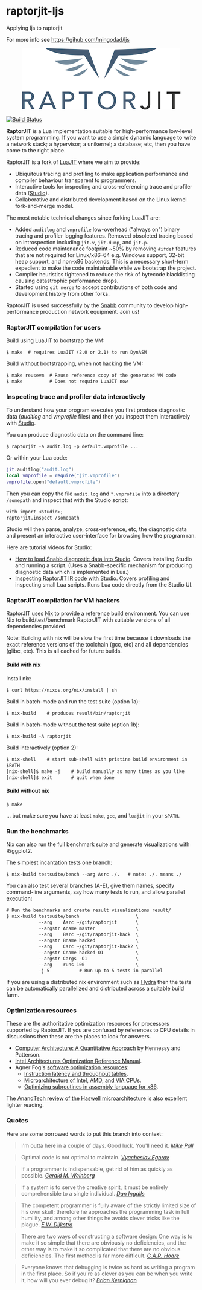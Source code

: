 # raptorjit-ljs
Applying ljs to raptorjit

For more info see https://gihub.com/mingodad/ljs

<p align="center"><img src="doc/raptorjit.png" alt="RaptorJIT"></p>

[![Build Status](https://travis-ci.org/raptorjit/raptorjit.svg?branch=master)](https://travis-ci.org/raptorjit/raptorjit)

**RaptorJIT** is a Lua implementation suitable for high-performance
low-level system programming. If you want to use a simple dynamic
language to write a network stack; a hypervisor; a unikernel; a
database; etc, then you have come to the right place.

RaptorJIT is a fork of [LuaJIT](https://luajit.org/) where we aim to
provide:

- Ubiquitous tracing and profiling to make application
  performance and compiler behaviour transparent to programmers.
- Interactive tools for inspecting and cross-referencing
  trace and profiler data ([Studio](https://github.com/studio/studio/)).
- Collaborative and distributed development based on the Linux kernel
  fork-and-merge model.

The most notable technical changes since forking LuaJIT are:

- Added `auditlog` and `vmprofile` low-overhead ("always on") binary
  tracing and profiler logging features. Removed obsoleted tracing
  based on introspection including `jit.v`, `jit.dump`, and `jit.p`.
- Reduced code maintenance footprint ~50% by removing `#ifdef`
  features that are not required for Linux/x86-64 e.g. Windows
  support, 32-bit heap support, and non-x86 backends. This is a
  necessary short-term expedient to make the code maintainable while
  we bootstrap the project.
- Compiler heuristics tightened to reduce the risk of bytecode
  blacklisting causing catastrophic performance drops.
- Started using `git merge` to accept contributions of both code and
  development history from other forks.

RaptorJIT is used successfully by
the [Snabb](https://github.com/snabbco/snabb) community to develop
high-performance production network equipment. Join us!

### RaptorJIT compilation for users

Build using LuaJIT to bootstrap the VM:

```shell
$ make  # requires LuaJIT (2.0 or 2.1) to run DynASM
```

Build without bootstrapping, when not hacking the VM:

```shell
$ make reusevm  # Reuse reference copy of the generated VM code
$ make          # Does not require LuaJIT now
```

### Inspecting trace and profiler data interactively

To understand how your program executes you first produce diagnostic data (*auditlog* and *vmprofile* files) and then you inspect them interactively with [Studio](https://github.com/studio/studio).

You can produce diagnostic data on the command line:

```shell
$ raptorjit -a audit.log -p default.vmprofile ...
```

Or within your Lua code:

```lua
jit.auditlog("audit.log")
local vmprofile = require("jit.vmprofile")
vmprofile.open("default.vmprofile")
```

Then you can copy the file `audit.log` and `*.vmprofile` into a
directory `/somepath` and inspect that with the Studio script:

```
with import <studio>;
raptorjit.inspect /somepath
```

Studio will then parse, analyze, cross-reference, etc, the diagnostic
data and present an interactive user-interface for browsing how the
program ran.

Here are tutorial videos for Studio:

- [How to load Snabb diagnostic data into Studio](https://www.youtube.com/watch?v=x6e1vFFpq5Q). Covers installing Studio and running a script. (Uses a Snabb-specific mechanism for producing diagnostic data which is implemented in Lua.)
- [Inspecting RaptorJIT IR code with Studio](https://www.youtube.com/watch?v=MQyxXSPXcwg). Covers profiling and inspecting small Lua scripts. Runs Lua code directly from the Studio UI.

### RaptorJIT compilation for VM hackers

RaptorJIT uses [Nix](http://nixos.org/nix/) to provide a reference
build environment. You can use Nix to build/test/benchmark RaptorJIT
with suitable versions of all dependencies provided.

Note: Building with nix will be slow the first time because it
downloads the exact reference versions of the toolchain (gcc, etc)
and all dependencies (glibc, etc). This is all cached for future
builds.

#### Build with nix

Install nix:

```
$ curl https://nixos.org/nix/install | sh
```

Build in batch-mode and run the test suite (option 1a):

```shell
$ nix-build    # produces result/bin/raptorjit
```

Build in batch-mode without the test suite (option 1b):

```shell
$ nix-build -A raptorjit
```

Build interactively (option 2):

```shell
$ nix-shell    # start sub-shell with pristine build environment in $PATH
[nix-shell]$ make -j    # build manually as many times as you like
[nix-shell]$ exit       # quit when done
```

#### Build without nix

```shell
$ make
```

... but make sure you have at least `make`, `gcc`, and `luajit` in your `$PATH`.

### Run the benchmarks

Nix can also run the full benchmark suite and generate visualizations
with R/ggplot2.

The simplest incantation tests one branch:

```shell
$ nix-build testsuite/bench --arg Asrc ./.   # note: ./. means ./
```

You can also test several branches (A-E), give them names, specify
command-line arguments, say how many tests to run, and allow parallel
execution:

```shell
# Run the benchmarks and create result visualizations result/
$ nix-build testsuite/bench                     \
            --arg    Asrc ~/git/raptorjit       \
            --argstr Aname master               \
            --arg    Bsrc ~/git/raptorjit-hack  \
            --argstr Bname hacked               \
            --arg    Csrc ~/git/raptorjit-hack2 \
            --argstr Cname hacked-O1            \
            --argstr Cargs -O1                  \
            --arg    runs 100                   \
            -j 5           # Run up to 5 tests in parallel
```

If you are using a distributed nix environment such
as [Hydra](https://nixos.org/hydra/) then the tests can be
automatically parallelized and distributed across a suitable build
farm.

### Optimization resources

These are the authoritative optimization resources for processors
supported by RaptorJIT. If you are confused by references to CPU
details in discussions then these are the places to look for answers.

- [Computer Architecture: A Quantitative Approach](https://www.amazon.com/Computer-Architecture-Fifth-Quantitative-Approach/dp/012383872X) by Hennessy and Patterson.
- [Intel Architectures Optimization Reference Manual](http://www.intel.com/content/www/us/en/architecture-and-technology/64-ia-32-architectures-optimization-manual.html).
- Agner Fog's [software optimization resources](http://www.agner.org/optimize/):
    - [Instruction latency and throughput tables](http://www.agner.org/optimize/instruction_tables.pdf).
    - [Microarchitecture of Intel, AMD, and VIA CPUs](http://www.agner.org/optimize/microarchitecture.pdf).
    - [Optimizing subroutines in assembly language for x86](http://www.agner.org/optimize/optimizing_assembly.pdf).

The [AnandTech review of the Haswell microarchitecture](http://www.anandtech.com/show/6355/intels-haswell-architecture) is also excellent lighter reading.

### Quotes

Here are some borrowed words to put this branch into context:

> I'm outta here in a couple of days. Good luck. You'll need it.
> _[Mike Pall](http://www.freelists.org/post/luajit/Turning-Lua-into-C-was-alleviate-the-load-of-the-GC)_

> Optimal code is not optimal to maintain. _[Vyacheslav Egorov](https://www.youtube.com/watch?v=EaLboOUG9VQ)_

> If a programmer is indispensable, get rid of him as quickly as possible. _[Gerald M. Weinberg](https://www.amazon.com/Psychology-Computer-Programming-Silver-Anniversary/dp/0932633420)_

> If a system is to serve the creative spirit, it
> must be entirely comprehensible to a single individual. _[Dan
> Ingalls](https://www.cs.virginia.edu/~evans/cs655/readings/smalltalk.html)_

> The competent programmer is fully aware of the strictly limited size of his own skull; therefore he approaches the programming task in full humility, and among other things he avoids clever tricks like the plague. _[E.W. Dijkstra](https://www.cs.utexas.edu/~EWD/transcriptions/EWD03xx/EWD340.html)_

> There are two ways of constructing a software design: One way is to make it so simple that there are obviously no deficiencies, and the other way is to make it so complicated that there are no obvious deficiencies. The first method is far more difficult. _[C.A.R. Hoare](http://zoo.cs.yale.edu/classes/cs422/2014/bib/hoare81emperor.pdf)_

> Everyone knows that debugging is twice as hard as writing a program in the first place. So if you're as clever as you can be when you write it, how will you ever debug it? _[Brian Kernighan](http://www2.ing.unipi.it/~a009435/issw/extra/kp_elems_of_pgmng_sty.pdf)_


